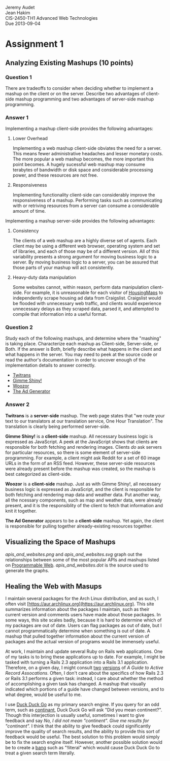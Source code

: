 Jeremy Audet  
Jean Hakim  
CIS-2450-TH1 Advanced Web Technologies  
Due 2013-09-04  

Assignment 1
============

Analyzing Existing Mashups (10 points)
--------------------------------------

### Question 1

There are tradeoffs to consider when deciding whether to implement a mashup on
the client or on the server. Describe two advantages of client-side mashup
programming and two advantages of server-side mashup programming.

### Answer 1

Implementing a mashup client-side provides the following advantages:

1.  Lower Overhead

    Implementing a web mashup client-side obviates the need for a server. This
    means fewer administrative headaches and lesser monetary costs. The more
    popular a web mashup becomes, the more important this point becomes. A
    hugely sucessful web mashup may consume terabytes of bandwidth or disk space
    and considerable processing power, and these resources are not free.

2.  Responsiveness

    Implementing functionality client-side can considerably improve the
    responsiveness of a mashup. Performing tasks such as communicating with or
    retriving resources from a server can consume a considerable amount of time.

Implementing a mashup server-side provides the following advantages:

1.  Consistency

    The clients of a web mashup are a highly diverse set of agents. Each client
    may be using a different web browser, operating system and set of libraries,
    and each of those may be of a different version. All of this variability
    presents a strong argument for moving business logic to a server. By moving
    business logic to a server, you can be assured that those parts of your
    mashup will act consistently.

2.  Heavy-duty data manipulation

    Some websites cannot, within reason, perform data manipulation client-side.
    For example, it is unreasonable for each visitor of
    [HousingMaps](www.housingmaps.com) to independently scrape housing ad data
    from Craigslist. Craigslist would be flooded with unnecessary web traffic,
    and clients would experience unnecessary delays as they scraped data, parsed
    it, and attempted to compile that information into a useful format.

### Question 2

Study each of the following mashups, and determine where the "mashing" is taking
place. Characterize each mashup as Client-side, Server-side, or Both. If the
answer is Both, briefly describe what happens in the client and what happens in
the server. You may need to peek at the source code or read the author's
documentation in order to uncover enough of the implementation details to answer
correctly.

* [Twitrans](http://www.onehourtranslation.com/translation/twitrans-translate-your-tweets-any-language-human-translators)
* [Gimme Shiny!](http://gimmeshiny.com/)
* [Woozor](http://woozor.com/)
* [The Ad Generator](http://www.theadgenerator.org/)

### Answer 2

__Twitrans__ is a __server-side__ mashup. The web page states that "we route
your text to our translators at our translation service, One Hour Translation".
The translation is clearly being performed server-side.

__Gimme Shiny!__ is a __client-side__ mashup. All necessary business logic is
expressed as JavaScript. A peek at the JavaScript shows that clients are
responsible for both fetching and rendering images. Clients _do_ ask servers for
particular resources, so there is some element of server-side programming. For
example, a client might ask Reddit for a set of 60 image URLs in the form of an
RSS feed. However, these server-side resources were already present before the
mashup was created, so the mashup is best categorized as client-side.

__Woozor__ is a __client-side__ mashup. Just as with Gimme Shiny!, all necessary
business logic is expressed as JavaScript, and the client is responsible for
both fetching and rendering map data and weather data. Put another way, all the
ncessary components, such as map and weather data, were already present, and it
is the responsiblity of the client to fetch that information and knit it
together.

__The Ad Generator__ appears to be a __client-side__ mashup. Yet again, the
client is responsible for pulling together already-existing resources together.

Visualizing the Space of Mashups
--------------------------------

*apis_and_websites.png* and *apis_and_websites.svg* graph out the relationships
between some of the most popular APIs and mashups listed on [Programmable
Web](http://www.programmableweb.com). *apis_and_websites.dot* is the source used
to generate the graphs.

Healing the Web with Masups
---------------------------

I maintain several packages for the Arch Linux distribution, and as such, I
often visit [https://aur.archlinux.org](https://aur.archlinux.org). This site
summarizes information about the packages I maintain, such as their current
version and comments users have made about those packages. In some ways, this
site scales badly, because it is hard to determine which of my packages are out
of date. Users can flag packages as out of date, but I cannot programmatically
determine when something is out of date. A mashup that pulled together
information about the current version of packages and the actual version of
programs would be immensely useful.

At work, I maintain and update several Ruby on Rails web applications. One of my
tasks is to bring these applications up to date. For example, I might be tasked
with turning a Rails 2.3 application into a Rails 3.1 application. Therefore, on
a given day, I might consult
[two](http://guides.rubyonrails.org/v2.3.11/association_basics.html)
[versions](http://guides.rubyonrails.org/v3.2.13/association_basics.html) of _A
Guide to Active Record Assocations_. Often, I don't care about the specifics of
how Rails 2.3 or Rails 3.1 performs a given task: instead, I care about whether
the method of accomplishing a given task has changed. A mashup that visually
indicated which portions of a guide have changed between versions, and to what
degree, would be useful to me.

I use [Duck Duck Go](https://duckduckgo.com/) as my primary search engine. If
you query for an odd term, such as
[continant](https://duckduckgo.com/?q=continant), Duck Duck Go will ask "Did you
mean continent?". Though this interjection is usually useful, sometimes I want
to give feedback and say _No, I did not mean "continent". Give me results for
"continant"._ I think that the ability to give feedback could significantly
improve the quality of search results, and the ability to provide this sort of
feedback would be useful. The best solution to this problem would simply be to
fix the search engine itself. However, another possible solution would be to
create a [bang](https://duckduckgo.com/bang.html) such as "!literal" which would
cause Duck Duck Go to treat a given search term literally.
